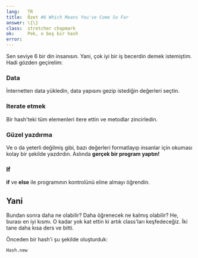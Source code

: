 ```yaml
---
lang:   TR
title:  Özet #6 Which Means You've Come So Far
answer: \{\}
class:  stretcher chapmark
ok:     Pek, o boş bir hash 
error:
---
```


Sen seviye 6 bir din insanısın. Yani, çok iyi bir iş becerdin demek istemiştim. Hadi gözden geçirelim:


### Data
İnternetten data yükledin, data yapısını gezip istediğin değerleri seçtin.

### Iterate etmek
Bir hash'teki tüm elemenleri itere ettin ve metodlar zincirledin.

### Güzel yazdırma
Ve o da yeterli değilmiş gibi, bazı değerleri formatlayıp insanlar için okuması kolay
bir şekilde yazdırdın. Aslında __gerçek bir program yaptın!__

### If
__if__ ve __else__ ile programının kontrolünü eline almayı öğrendin.

## Yani
Bundan sonra daha ne olabilir? Daha öğrenecek ne kalmış olabilir?
He, burası en iyi kısmı. O kadar yok kat ettin ki artık class'ları
keşfedeceğiz. İki tane daha kısa ders ve bitti.

Önceden bir hash'i şu şekilde oluşturduk:

    Hash.new
